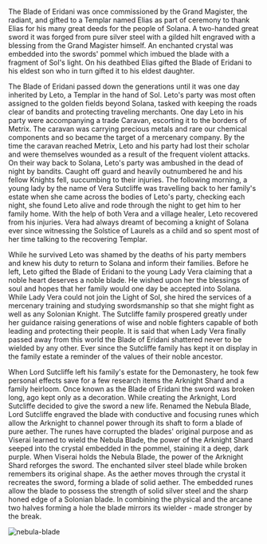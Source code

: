 <style>
  .center {
    display: block;
    margin-left: auto;
    margin-right: auto;
  }
</style>

The Blade of Eridani was once commissioned by the Grand Magister, the radiant, and gifted to a Templar named Elias as part of ceremony to thank Elias for his many great deeds for the people of Solana. A two-handed great sword it was forged from pure silver steel with a gilded hilt engraved with a blessing from the Grand Magister himself. An enchanted crystal was embedded into the swords' pommel which imbued the blade with a fragment of Sol's light. On his deathbed Elias gifted the Blade of Eridani to his eldest son who in turn gifted it to his eldest daughter.

The Blade of Eridani passed down the generations until it was one day inherited by Leto, a Templar in the hand of Sol. Leto's party was most often assigned to the golden fields beyond Solana, tasked with keeping the roads clear of bandits and protecting traveling merchants. One day Leto in his party were accompanying a trade Caravan, escorting it to the borders of Metrix. The caravan was carrying precious metals and rare our chemical components and so became the target of a mercenary company. By the time the caravan reached Metrix, Leto and his party had lost their scholar and were themselves wounded as a result of the frequent violent attacks. On their way back to Solana, Leto's party was ambushed in the dead of night by bandits. Caught off guard and heavily outnumbered he and his fellow Knights fell, succumbing to their injuries. The following morning, a young lady by the name of Vera Sutcliffe was travelling back to her family's estate when she came across the bodies of Leto's party, checking each night, she found Leto alive and rode through the night to get him to her family home. With the help of both Vera and a village healer, Leto recovered from his injuries. Vera had always dreamt of becoming a knight of Solana ever since witnessing the Solstice of Laurels as a child and so spent most of her time talking to the recovering Templar.

While he survived Leto was shamed by the deaths of his party members and knew his duty to return to Solana and inform their families. Before he left, Leto gifted the Blade of Eridani to the young Lady Vera claiming that a noble heart deserves a noble blade. He wished upon her the blessings of soul and hopes that her family would one day be accepted into Solana. While Lady Vera could not join the Light of Sol, she hired the services of a mercenary training and studying swordsmanship so that she might fight as well as any Solonian Knight. The Sutcliffe family prospered greatly under her guidance raising generations of wise and noble fighters capable of both leading and protecting their people. It is said that when Lady Vera finally passed away from this world the Blade of Eridani shattered never to be wielded by any other. Ever since the Sutcliffe family has kept it on display in the family estate a reminder of the values of their noble ancestor.

When Lord Sutcliffe left his family's estate for the Demonastery, he took few personal effects save for a few research items the Arknight Shard and a family heirloom. Once known as the Blade of Eridani the sword was broken long, ago kept only as a decoration. While creating the Arknight, Lord Sutcliffe decided to give the sword a new life. Renamed the Nebula Blade, Lord Sutcliffe engraved the blade with conductive and focusing runes which allow the Arknight to channel power through its shaft to form a blade of pure aether. The runes have corrupted the blades' original purpose and as Viserai learned to wield the Nebula Blade, the power of the Arknight Shard seeped into the crystal embedded in the pommel, staining it a deep, dark purple. When Viserai holds the Nebula Blade, the power of the Arknight Shard reforges the sword. The enchanted silver steel blade while broken remembers its original shape. As the aether moves through the crystal it recreates the sword, forming a blade of solid aether. The embedded runes allow the blade to possess the strength of solid silver steel and the sharp honed edge of a Solonian blade. In combining the physical and the arcane two halves forming a hole the blade mirrors its wielder - made stronger by the break.

<img src="https://media.githubusercontent.com/media/nathaneastwood/fablore/main/src/weapons/media/nebula-blade.webp" alt="nebula-blade" class="center">
